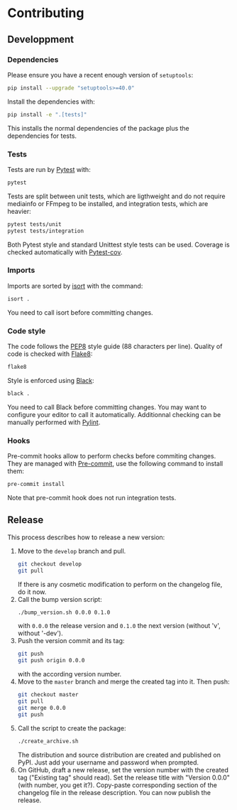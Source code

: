 # Contributing

## Developpment

### Dependencies

Please ensure you have a recent enough version of `setuptools`:

```sh
pip install --upgrade "setuptools>=40.0"
```

Install the dependencies with:

```sh
pip install -e ".[tests]"
```

This installs the normal dependencies of the package plus the dependencies for tests.

### Tests

Tests are run by [Pytest](https://docs.pytest.org/en/stable/) with:

```sh
pytest
```

Tests are split between unit tests, which are ligthweight and do not require mediainfo or FFmpeg to be installed, and integration tests, which are heavier:

```sh
pytest tests/unit
pytest tests/integration
```

Both Pytest style and standard Unittest style tests can be used.
Coverage is checked automatically with [Pytest-cov](https://pypi.org/project/pytest-cov/).

### Imports

Imports are sorted by [isort](https://pycqa.github.io/isort/) with the command:

```sh
isort .
```

You need to call isort before committing changes.

### Code style

The code follows the [PEP8](https://www.python.org/dev/peps/pep-0008/) style guide (88 characters per line).
Quality of code is checked with [Flake8](https://pypi.org/project/flake8/):

```sh
flake8
```

Style is enforced using [Black](https://github.com/ambv/black):

```sh
black .
```

You need to call Black before committing changes.
You may want to configure your editor to call it automatically.
Additionnal checking can be manually performed with [Pylint](https://www.pylint.org/).

### Hooks

Pre-commit hooks allow to perform checks before commiting changes.
They are managed with [Pre-commit](https://pre-commit.com/), use the following command to install them:

```sh
pre-commit install
```

Note that pre-commit hook does not run integration tests.

## Release

This process describes how to release a new version:

1. Move to the `develop` branch and pull.
   ```sh
   git checkout develop
   git pull
   ```
   If there is any cosmetic modification to perform on the changelog file, do it now.
2. Call the bump version script:
   ```sh
   ./bump_version.sh 0.0.0 0.1.0
   ```
   with `0.0.0` the release version and `0.1.0` the next version (without 'v', without '-dev').
3. Push the version commit and its tag:
   ```sh
   git push
   git push origin 0.0.0
   ```
   with the according version number.
4. Move to the `master` branch and merge the created tag into it.
   Then push:
   ```sh
   git checkout master
   git pull
   git merge 0.0.0
   git push
   ```
5. Call the script to create the package:
   ```sh
   ./create_archive.sh
   ```
   The distribution and source distribution are created and published on PyPI.
   Just add your username and password when prompted.
6. On GitHub, draft a new release, set the version number with the created tag ("Existing tag" should read).
   Set the release title with "Version 0.0.0" (with number, you get it?).
   Copy-paste corresponding section of the changelog file in the release description.
   You can now publish the release.
